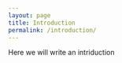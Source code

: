 ```yaml
---
layout: page
title: Introduction
permalink: /introduction/
---
```


Here we will write an intriduction
